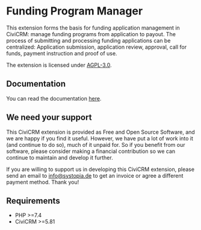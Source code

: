 # Funding Program Manager

This extension forms the basis for funding application management in CiviCRM: manage funding programs from application to payout.
The process of submitting and processing funding applications can be centralized:
Application submission, application review, approval, call for funds, payment instruction and proof of use.

The extension is licensed under [AGPL-3.0](LICENSE.txt).

## Documentation
You can read the documentation [here](https://docs.civicrm.org/funding/en/latest/).

## We need your support
This CiviCRM extension is provided as Free and Open Source Software, and we are happy if you find it useful.
However, we have put a lot of work into it (and continue to do so), much of it unpaid for.
So if you benefit from our software, please consider making a financial contribution so we can continue to maintain and develop it further.

If you are willing to support us in developing this CiviCRM extension, please send an email to info@systopia.de
to get an invoice or agree a different payment method. Thank you!

## Requirements

* PHP >=7.4
* CiviCRM >=5.81
